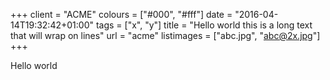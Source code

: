 +++
client = "ACME"
colours = ["#000", "#fff"]
date = "2016-04-14T19:32:42+01:00"
tags = ["x", "y"]
title = "Hello world this is a long text that will wrap on lines"
url = "acme"
listimages = ["abc.jpg", "abc@2x.jpg"]
+++

Hello world
